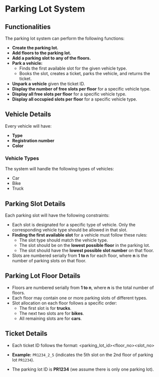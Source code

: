# Parking Lot System

## Functionalities

The parking lot system can perform the following functions:

- **Create the parking lot.**
- **Add floors to the parking lot.**
- **Add a parking slot to any of the floors.**
- **Park a vehicle:** 
    - Finds the first available slot for the given vehicle type.
    - Books the slot, creates a ticket, parks the vehicle, and returns the ticket.
- **Unpark a vehicle** given the ticket ID.
- **Display the number of free slots per floor** for a specific vehicle type.
- **Display all free slots per floor** for a specific vehicle type.
- **Display all occupied slots per floor** for a specific vehicle type.

## Vehicle Details

Every vehicle will have:
- **Type**
- **Registration number**
- **Color**

### Vehicle Types

The system will handle the following types of vehicles:

- Car
- Bike
- Truck

## Parking Slot Details

Each parking slot will have the following constraints:

- Each slot is designated for a specific type of vehicle. Only the corresponding vehicle type should be allowed in that slot.
- **Finding the first available slot** for a vehicle must follow these rules:
    - The slot type should match the vehicle type.
    - The slot should be on the **lowest possible floor** in the parking lot.
    - The slot should have the **lowest possible slot number** on that floor.
- Slots are numbered serially from **1 to n** for each floor, where **n** is the number of parking slots on that floor.

## Parking Lot Floor Details

- Floors are numbered serially from **1 to n**, where **n** is the total number of floors.
- Each floor may contain one or more parking slots of different types.
- Slot allocation on each floor follows a specific order:
    - The first slot is for **trucks**.
    - The next two slots are for **bikes**.
    - All remaining slots are for **cars**.

## Ticket Details

- Each ticket ID follows the format:
  <parking_lot_id><floor_no><slot_no>


- **Example:** `PR1234_2_5` (indicates the 5th slot on the 2nd floor of parking lot `PR1234`).

- The parking lot ID is **PR1234** (we assume there is only one parking lot).

